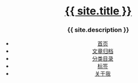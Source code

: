 <header>
    <div class="hgroup">
      <div class="site-title"><h1><a class="title" href="/">{{ site.title }}</a></h1></div>
      <div class="description">
        <h3>{{ site.description }} </h3>
      </div>
    </div>
    <div class="clear"></div>
    <div class="menu">
      <ul>
        <li class="page_item"><a href="/" title="首页">首页</a></li>
        <li class="page_item"><a href="/archive.html">文章归档</a></li>
        <li class="page_item"><a href="/categories.html">分类目录</a></li>
        <li class="page_item"><a href="/tags.html">标签</a></li>
        <li class="page_item"><a href="/about.html">关于我</a></li>    
      </ul>
    </div>
</header>
